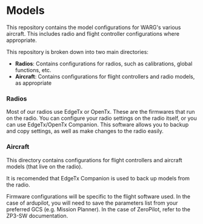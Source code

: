 # Models

This repository contains the model configurations for WARG's various aircraft. This includes radio and flight controller configurations where appropriate.


This repository is broken down into two main directories:
- **Radios**: Contains configurations for radios, such as calibrations, global functions, etc.
- **Aircraft**: Contains configurations for flight controllers and radio models, as appropriate


### Radios

Most of our radios use EdgeTx or OpenTx. These are the firmwares that run on the radio. You can configure your radio settings on the radio itself, or you can use EdgeTx/OpenTx Companion. This software allows you to backup and copy settings, as well as make changes to the radio easily.

### Aircraft

This directory contains configurations for flight controllers and aircraft models (that live on the radio). 

It is recomended that EdgeTx Companion is used to back up models from the radio.

Firmware configurations will be specific to the flight software used. In the case of ardupilot, you will need to save the parameters list from your preferred GCS (e.g. Mission Planner). In the case of ZeroPilot, refer to the ZP3-SW documentation.